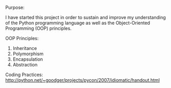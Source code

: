 Purpose: 

I have started this project in order to sustain and improve my understanding of the Python programming language as well as the Object-Oriented Programming (OOP) principles.

OOP Principles:

1. Inheritance
2. Polymorphism
3. Encapsulation
4. Abstraction

Coding Practices:
http://python.net/~goodger/projects/pycon/2007/idiomatic/handout.html